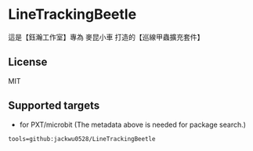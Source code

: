 # LineTrackingBeetle

這是【鈺瀚工作室】專為 麥昆小車 打造的【巡線甲蟲擴充套件】

## License

MIT

## Supported targets

* for PXT/microbit
(The metadata above is needed for package search.)

```package
tools=github:jackwu0528/LineTrackingBeetle
```
